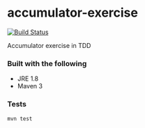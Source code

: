 # accumulator-exercise

[![Build Status](https://travis-ci.org/samhandev/accumulator-exercise.svg)](https://travis-ci.org/samhandev/accumulator-exercise)

Accumulator exercise in TDD

### Built with the following ###
* JRE 1.8
* Maven 3

### Tests ###
    mvn test